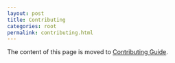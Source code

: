 ```yaml
---
layout: post
title: Contributing
categories: root
permalink: contributing.html
---
```


The content of this page is moved to [Contributing Guide](https://github.com/ariya/phantomjs/blob/master/CONTRIBUTING.md).
